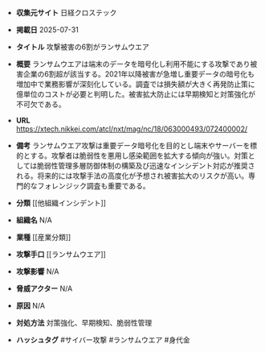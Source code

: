- **収集元サイト**
日経クロステック

- **掲載日**
2025-07-31

- **タイトル**
攻撃被害の6割がランサムウエア

- **概要**
ランサムウエアは端末のデータを暗号化し利用不能にする攻撃であり被害企業の6割超が該当する。2021年以降被害が急増し重要データの暗号化も増加中で業務影響が深刻化している。調査では損失額が大きく再発防止策に億単位のコストが必要と判明した。被害拡大防止には早期検知と対策強化が不可欠である。

- **URL**
https://xtech.nikkei.com/atcl/nxt/mag/nc/18/063000493/072400002/

- **備考**
ランサムウエア攻撃は重要データ暗号化を目的とし端末やサーバーを標的とする。攻撃者は脆弱性を悪用し感染範囲を拡大する傾向が強い。対策としては脆弱性管理多層防御体制の構築及び迅速なインシデント対応が推奨される。将来的には攻撃手法の高度化が予想され被害拡大のリスクが高い。専門的なフォレンジック調査も重要である。

- **分類**
[[他組織インシデント]]

- **組織名**
N/A

- **業種**
[[産業分類]]

- **攻撃手口**
[[ランサムウエア]]

- **攻撃影響**
N/A

- **脅威アクター**
N/A

- **原因**
N/A

- **対処方法**
対策強化、早期検知、脆弱性管理

- **ハッシュタグ**
#サイバー攻撃 #ランサムウエア #身代金
